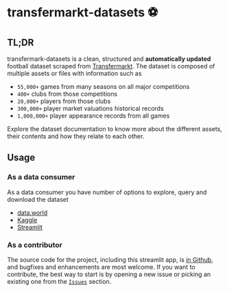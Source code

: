 # transfermarkt-datasets :soccer:

## TL;DR

transfermark-datasets is a clean, structured and **automatically updated** football dataset scraped from [Transfermarkt](https://www.transfermarkt.co.uk/).
The dataset is composed of multiple assets or files with information such as
* `55,000+` games from many seasons on all major competitions
* `400+` clubs from those competitions
* `20,000+` players from those clubs
* `300,000+` player market valuations historical records
* `1,000,000+` player appearance records from all games

Explore the dataset documentation to know more about the different assets, their contents and how they relate to each other. 

## Usage
### As a data consumer
As a data consumer you have number of options to explore, query and download the dataset
* [data.world](https://data.world/dcereijo/player-scores)
* [Kaggle](https://www.kaggle.com/datasets/davidcariboo/player-scores)
* [Streamlit](https://transfermarkt-datasets.herokuapp.com/explore)
### As a contributor
The source code for the project, including this streamlit app, is [in Github](https://github.com/dcaribou/transfermarkt-datasets), and bugfixes and enhancements are most welcome. If you want to contribute, the best way to start is by opening a new issue or picking an existing one from the [`Issues`](https://github.com/dcaribou/transfermarkt-datasets/issues) section.
